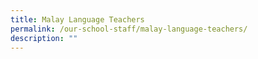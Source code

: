 ```yaml
---
title: Malay Language Teachers
permalink: /our-school-staff/malay-language-teachers/
description: ""
---
```

